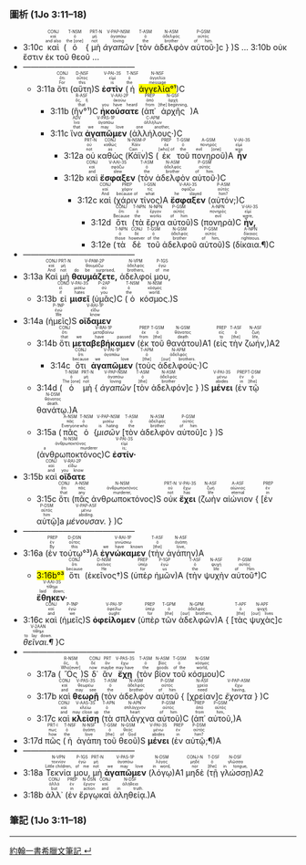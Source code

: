 ### 圖析 (1Jo 3:11–18)
- <rt>3:10c</rt> <RUBY><ruby><ruby>καὶ<rt>and also</rt></ruby><rt>καί</rt></ruby><rt>CONJ</rt></RUBY> (<RUBY><ruby><ruby>ὁ<rt>the [one]</rt></ruby><rt>ὁ</rt></ruby><rt>T-NSM</rt></RUBY> { <RUBY><ruby><ruby>μὴ<rt>not</rt></ruby><rt>μή</rt></ruby><rt>PRT-N</rt></RUBY> <RUBY><ruby><ruby>*ἀγαπῶν*<rt>loving</rt></ruby><rt>ἀγαπάω</rt></ruby><rt>V-PAP-NSM</rt></RUBY> <rt>[</rt><RUBY><ruby><ruby>τὸν<rt>the</rt></ruby><rt>ὁ</rt></ruby><rt>T-ASM</rt></RUBY> <RUBY><ruby><ruby>ἀδελφὸν<rt>brother</rt></ruby><rt>ἀδελφός</rt></ruby><rt>N-ASM</rt></RUBY> <RUBY><ruby><ruby>αὐτοῦ·<rt>of him.</rt></ruby><rt>αὐτός</rt></ruby><rt>P-GSM</rt></RUBY><rt>]c</rt> } )S ... <rt>3:10b</rt> οὐκ ἔστιν ἐκ τοῦ θεοῦ ...
- ——————————————
	- <rt>3:11a</rt> <RUBY><ruby><ruby>ὅτι<rt>For</rt></ruby><rt>ὅτι</rt></ruby><rt>CONJ</rt></RUBY> (<RUBY><ruby><ruby>αὕτη<rt>this</rt></ruby><rt>οὗτος</rt></ruby><rt>D-NSF</rt></RUBY>)S <RUBY><ruby><ruby>**ἐστὶν**<rt>is</rt></ruby><rt>εἰμί</rt></ruby><rt>V-PAI-3S</rt></RUBY> (<RUBY><ruby><ruby>ἡ<rt>the</rt></ruby><rt>ὁ</rt></ruby><rt>T-NSF</rt></RUBY> <RUBY><ruby><ruby><mark>ἀγγελία°¹</mark><rt>message</rt></ruby><rt>ἀγγελία</rt></ruby><rt>N-NSF</rt></RUBY>)C
		- <rt>3:11b</rt> (<RUBY><ruby><ruby>ἣν°¹<rt>that</rt></ruby><rt>ὅς, ἥ</rt></ruby><rt>R-ASF</rt></RUBY>)C <RUBY><ruby><ruby>**ἠκούσατε**<rt>you have heard</rt></ruby><rt>ἀκούω</rt></ruby><rt>V-AAI-2P</rt></RUBY> (<RUBY><ruby><ruby>ἀπ᾽<rt>from</rt></ruby><rt>ἀπό</rt></ruby><rt>PREP</rt></RUBY> <RUBY><ruby><ruby>ἀρχῆς<rt>[the] beginning,</rt></ruby><rt>ἀρχή</rt></ruby><rt>N-GSF</rt></RUBY> )A
		- <rt>3:11c</rt> <RUBY><ruby><ruby>ἵνα<rt>that</rt></ruby><rt>ἵνα</rt></ruby><rt>ADV</rt></RUBY> <RUBY><ruby><ruby>**ἀγαπῶμεν**<rt>we may love</rt></ruby><rt>ἀγαπάω</rt></ruby><rt>V-PAS-1P</rt></RUBY> (<RUBY><ruby><ruby>ἀλλήλους·<rt>one another,</rt></ruby><rt>ἀλλήλων</rt></ruby><rt>C-APM</rt></RUBY>)C 
			- <rt>3:12a</rt> <RUBY><ruby><ruby>οὐ<rt>not</rt></ruby><rt>οὐ</rt></ruby><rt>PRT-N</rt></RUBY> <RUBY><ruby><ruby>καθὼς<rt>as</rt></ruby><rt>καθώς</rt></ruby><rt>CONJ</rt></RUBY> (<RUBY><ruby><ruby>Κάϊν<rt>Cain ,</rt></ruby><rt>Κάϊν</rt></ruby><rt>N-NSM-P</rt></RUBY>)S (<RUBY><ruby><ruby>ἐκ<rt>[who] of</rt></ruby><rt>ἐκ</rt></ruby><rt>PREP</rt></RUBY> <RUBY><ruby><ruby>τοῦ<rt>the</rt></ruby><rt>ὁ</rt></ruby><rt>T-GSM</rt></RUBY> <RUBY><ruby><ruby>πονηροῦ<rt>evil [one]</rt></ruby><rt>πονηρός</rt></ruby><rt>A-GSM</rt></RUBY>)A <RUBY><ruby><ruby>**ἦν**<rt>was</rt></ruby><rt>εἰμί</rt></ruby><rt>V-IAI-3S</rt></RUBY> 
			- <rt>3:12b</rt> <RUBY><ruby><ruby>καὶ<rt>and</rt></ruby><rt>καί</rt></ruby><rt>CONJ</rt></RUBY> <RUBY><ruby><ruby>**ἔσφαξεν**<rt>slew</rt></ruby><rt>σφάζω</rt></ruby><rt>V-AAI-3S</rt></RUBY> (<RUBY><ruby><ruby>τὸν<rt>the</rt></ruby><rt>ὁ</rt></ruby><rt>T-ASM</rt></RUBY> <RUBY><ruby><ruby>ἀδελφὸν<rt>brother</rt></ruby><rt>ἀδελφός</rt></ruby><rt>N-ASM</rt></RUBY> <RUBY><ruby><ruby>αὐτοῦ·<rt>of him.</rt></ruby><rt>αὐτός</rt></ruby><rt>P-GSM</rt></RUBY>)C 
				- <rt>3:12c</rt> <RUBY><ruby><ruby>καὶ<rt>And</rt></ruby><rt>καί</rt></ruby><rt>CONJ</rt></RUBY> (<RUBY><ruby><ruby>χάριν<rt>because of</rt></ruby><rt>χάριν</rt></ruby><rt>PREP</rt></RUBY> <RUBY><ruby><ruby>τίνος<rt>what</rt></ruby><rt>τίς</rt></ruby><rt>I-GSN</rt></RUBY>)A <RUBY><ruby><ruby>**ἔσφαξεν**<rt>he slayed</rt></ruby><rt>σφάζω</rt></ruby><rt>V-AAI-3S</rt></RUBY> (<RUBY><ruby><ruby>αὐτόν;<rt>him?</rt></ruby><rt>αὐτός</rt></ruby><rt>P-ASM</rt></RUBY>)C
					- <rt>3:12d</rt> <RUBY><ruby><ruby>ὅτι<rt>Because</rt></ruby><rt>ὅτι</rt></ruby><rt>CONJ</rt></RUBY> (<RUBY><ruby><ruby>τὰ<rt>the</rt></ruby><rt>ὁ</rt></ruby><rt>T-NPN</rt></RUBY> <RUBY><ruby><ruby>ἔργα<rt>works</rt></ruby><rt>ἔργον</rt></ruby><rt>N-NPN</rt></RUBY> <RUBY><ruby><ruby>αὐτοῦ<rt>of him</rt></ruby><rt>αὐτός</rt></ruby><rt>P-GSM</rt></RUBY>)S (<RUBY><ruby><ruby>πονηρὰ<rt>evil</rt></ruby><rt>πονηρός</rt></ruby><rt>A-NPN</rt></RUBY>)C <RUBY><ruby><ruby>**ἦν,**<rt>were,</rt></ruby><rt>εἰμί</rt></ruby><rt>V-IAI-3S</rt></RUBY> 
					- <rt>3:12e</rt> (<RUBY><ruby><ruby>τὰ<rt>those</rt></ruby><rt>ὁ</rt></ruby><rt>T-NPN</rt></RUBY> <RUBY><ruby><ruby>δὲ<rt>however</rt></ruby><rt>δέ</rt></ruby><rt>CONJ</rt></RUBY> <RUBY><ruby><ruby>τοῦ<rt>of the</rt></ruby><rt>ὁ</rt></ruby><rt>T-GSM</rt></RUBY> <RUBY><ruby><ruby>ἀδελφοῦ<rt>brother</rt></ruby><rt>ἀδελφός</rt></ruby><rt>N-GSM</rt></RUBY> <RUBY><ruby><ruby>αὐτοῦ<rt>of him,</rt></ruby><rt>αὐτός</rt></ruby><rt>P-GSM</rt></RUBY>)S (<RUBY><ruby><ruby>δίκαια.¶<rt>righteous.</rt></ruby><rt>δίκαιος</rt></ruby><rt>A-NPN</rt></RUBY>)C
-  ——————————————
- <rt>3:13a</rt> <RUBY><ruby><ruby>Καὶ<rt>And</rt></ruby><rt>καί</rt></ruby><rt>CONJ</rt></RUBY> <RUBY><ruby><ruby>μὴ<rt>not</rt></ruby><rt>μή</rt></ruby><rt>PRT-N</rt></RUBY> <RUBY><ruby><ruby>**θαυμάζετε,**<rt>do be surprised,</rt></ruby><rt>θαυμάζω</rt></ruby><rt>V-PAM-2P</rt></RUBY> <RUBY><ruby><ruby>ἀδελφοί<rt>brothers,</rt></ruby><rt>ἀδελφός</rt></ruby><rt>N-VPM</rt></RUBY> <RUBY><ruby><ruby>μου,<rt>of me</rt></ruby><rt>ἐγώ</rt></ruby><rt>P-1GS</rt></RUBY> 
	- <rt>3:13b</rt> <RUBY><ruby><ruby>εἰ<rt>if</rt></ruby><rt>εἰ</rt></ruby><rt>COND</rt></RUBY> <RUBY><ruby><ruby>**μισεῖ**<rt>hates</rt></ruby><rt>μισέω</rt></ruby><rt>V-PAI-3S</rt></RUBY> (<RUBY><ruby><ruby>ὑμᾶς<rt>you</rt></ruby><rt>σύ</rt></ruby><rt>P-2AP</rt></RUBY>)C (<RUBY><ruby><ruby>ὁ<rt>the</rt></ruby><rt>ὁ</rt></ruby><rt>T-NSM</rt></RUBY> <RUBY><ruby><ruby>κόσμος.<rt>world.</rt></ruby><rt>κόσμος</rt></ruby><rt>N-NSM</rt></RUBY>)S 
- <rt>3:14a</rt> (<RUBY><ruby><ruby>ἡμεῖς<rt>We</rt></ruby><rt>ἐγώ</rt></ruby><rt>P-1NP</rt></RUBY>)S <RUBY><ruby><ruby>**οἴδαμεν**<rt>know</rt></ruby><rt>εἴδω</rt></ruby><rt>V-RAI-1P</rt></RUBY> 
	- <rt>3:14b</rt> <RUBY><ruby><ruby>ὅτι<rt>that</rt></ruby><rt>ὅτι</rt></ruby><rt>CONJ</rt></RUBY> <RUBY><ruby><ruby>**μεταβεβήκαμεν**<rt>we have passed</rt></ruby><rt>μεταβαίνω</rt></ruby><rt>V-RAI-1P</rt></RUBY> (<RUBY><ruby><ruby>ἐκ<rt>from</rt></ruby><rt>ἐκ</rt></ruby><rt>PREP</rt></RUBY> <RUBY><ruby><ruby>τοῦ<rt>[the]</rt></ruby><rt>ὁ</rt></ruby><rt>T-GSM</rt></RUBY> <RUBY><ruby><ruby>θανάτου<rt>death</rt></ruby><rt>θάνατος</rt></ruby><rt>N-GSM</rt></RUBY>)A1 (<RUBY><ruby><ruby>εἰς<rt>to</rt></ruby><rt>εἰς</rt></ruby><rt>PREP</rt></RUBY> <RUBY><ruby><ruby>τὴν<rt>[the]</rt></ruby><rt>ὁ</rt></ruby><rt>T-ASF</rt></RUBY> <RUBY><ruby><ruby>ζωήν,<rt>life,</rt></ruby><rt>ζωή</rt></ruby><rt>N-ASF</rt></RUBY>)A2
		- <rt>3:14c</rt> <RUBY><ruby><ruby>ὅτι<rt>because</rt></ruby><rt>ὅτι</rt></ruby><rt>CONJ</rt></RUBY> <RUBY><ruby><ruby>**ἀγαπῶμεν**<rt>we love</rt></ruby><rt>ἀγαπάω</rt></ruby><rt>V-PAI-1P</rt></RUBY> (<RUBY><ruby><ruby>τοὺς<rt>[the]</rt></ruby><rt>ὁ</rt></ruby><rt>T-APM</rt></RUBY> <RUBY><ruby><ruby>ἀδελφούς·<rt>[our] brothers.</rt></ruby><rt>ἀδελφός</rt></ruby><rt>N-APM</rt></RUBY>)C 
	- <rt>3:14d</rt> (<RUBY><ruby><ruby>ὁ<rt>The [one]</rt></ruby><rt>ὁ</rt></ruby><rt>T-NSM</rt></RUBY> <RUBY><ruby><ruby>μὴ<rt>not</rt></ruby><rt>μή</rt></ruby><rt>PRT-N</rt></RUBY> { <RUBY><ruby><ruby>*ἀγαπῶν*<rt>loving</rt></ruby><rt>ἀγαπάω</rt></ruby><rt>V-PAP-NSM</rt></RUBY> <rt>[</rt><RUBY><ruby><ruby>τὸν<rt>[the]</rt></ruby><rt>ὁ</rt></ruby><rt>T-ASM</rt></RUBY> <RUBY><ruby><ruby>ἀδελφόν<rt>brother</rt></ruby><rt>ἀδελφός</rt></ruby><rt>N-ASM</rt></RUBY><rt>]c</rt> } )S <RUBY><ruby><ruby>**μένει**<rt>abides</rt></ruby><rt>μένω</rt></ruby><rt>V-PAI-3S</rt></RUBY> (<RUBY><ruby><ruby>ἐν<rt>in</rt></ruby><rt>ἐν</rt></ruby><rt>PREP</rt></RUBY> <RUBY><ruby><ruby>τῷ<rt>[the]</rt></ruby><rt>ὁ</rt></ruby><rt>T-DSM</rt></RUBY> <RUBY><ruby><ruby>θανάτῳ.<rt>death.</rt></ruby><rt>θάνατος</rt></ruby><rt>N-DSM</rt></RUBY>)A
	- <rt>3:15a</rt> (<RUBY><ruby><ruby>πᾶς<rt>Everyone</rt></ruby><rt>πᾶς</rt></ruby><rt>A-NSM</rt></RUBY> <RUBY><ruby><ruby>ὁ<rt>who</rt></ruby><rt>ὁ</rt></ruby><rt>T-NSM</rt></RUBY> {<RUBY><ruby><ruby>*μισῶν*<rt>is hating</rt></ruby><rt>μισέω</rt></ruby><rt>V-PAP-NSM</rt></RUBY> <rt>[</rt><RUBY><ruby><ruby>τὸν<rt>the</rt></ruby><rt>ὁ</rt></ruby><rt>T-ASM</rt></RUBY> <RUBY><ruby><ruby>ἀδελφὸν<rt>brother</rt></ruby><rt>ἀδελφός</rt></ruby><rt>N-ASM</rt></RUBY> <RUBY><ruby><ruby>αὐτοῦ<rt>of him</rt></ruby><rt>αὐτός</rt></ruby><rt>P-GSM</rt></RUBY><rt>]c</rt> } )S (<RUBY><ruby><ruby>ἀνθρωποκτόνος<rt>a murderer</rt></ruby><rt>ἀνθρωποκτόνος</rt></ruby><rt>N-NSM</rt></RUBY>)C <RUBY><ruby><ruby>**ἐστίν·**<rt>is;</rt></ruby><rt>εἰμί</rt></ruby><rt>V-PAI-3S</rt></RUBY> 
- <rt>3:15b</rt> <RUBY><ruby><ruby>καὶ<rt>and</rt></ruby><rt>καί</rt></ruby><rt>CONJ</rt></RUBY> <RUBY><ruby><ruby>**οἴδατε**<rt>you know</rt></ruby><rt>εἴδω</rt></ruby><rt>V-RAI-2P</rt></RUBY> 
	- <rt>3:15c</rt> <RUBY><ruby><ruby>ὅτι<rt>that</rt></ruby><rt>ὅτι</rt></ruby><rt>CONJ</rt></RUBY> (<RUBY><ruby><ruby>πᾶς<rt>any</rt></ruby><rt>πᾶς</rt></ruby><rt>A-NSM</rt></RUBY> <RUBY><ruby><ruby>ἀνθρωποκτόνος<rt>murderer,</rt></ruby><rt>ἀνθρωποκτόνος</rt></ruby><rt>N-NSM</rt></RUBY>)S <RUBY><ruby><ruby>οὐκ<rt>not</rt></ruby><rt>οὐ</rt></ruby><rt>PRT-N</rt></RUBY> <RUBY><ruby><ruby>**ἔχει**<rt>has</rt></ruby><rt>ἔχω</rt></ruby><rt>V-PAI-3S</rt></RUBY> (<RUBY><ruby><ruby>ζωὴν<rt>life</rt></ruby><rt>ζωή</rt></ruby><rt>N-ASF</rt></RUBY> <RUBY><ruby><ruby>αἰώνιον<rt>eternal</rt></ruby><rt>αἰώνιος</rt></ruby><rt>A-ASF</rt></RUBY> { <rt>[</rt><RUBY><ruby><ruby>ἐν<rt>in</rt></ruby><rt>ἐν</rt></ruby><rt>PREP</rt></RUBY> <RUBY><ruby><ruby>αὐτῷ<rt>him</rt></ruby><rt>αὐτός</rt></ruby><rt>P-DSM</rt></RUBY><rt>]a</rt> <RUBY><ruby><ruby>*μένουσαν.*<rt>abiding.</rt></ruby><rt>μένω</rt></ruby><rt>V-PAP-ASF</rt></RUBY> } )C
- ——————————————
- <rt>3:16a</rt> (<RUBY><ruby><ruby>ἐν<rt>By</rt></ruby><rt>ἐν</rt></ruby><rt>PREP</rt></RUBY> <RUBY><ruby><ruby>τούτῳ°³<rt>this</rt></ruby><rt>οὗτος</rt></ruby><rt>D-DSN</rt></RUBY>)A <RUBY><ruby><ruby>**ἐγνώκαμεν**<rt>we have known</rt></ruby><rt>γινώσκω</rt></ruby><rt>V-RAI-1P</rt></RUBY> (<RUBY><ruby><ruby>τὴν<rt>[the]</rt></ruby><rt>ὁ</rt></ruby><rt>T-ASF</rt></RUBY> <RUBY><ruby><ruby>ἀγάπην<rt>love,</rt></ruby><rt>ἀγάπη</rt></ruby><rt>N-ASF</rt></RUBY>)A
	- <rt><mark>3:16b°³</mark></rt> <RUBY><ruby><ruby>ὅτι<rt>because</rt></ruby><rt>ὅτι</rt></ruby><rt>CONJ</rt></RUBY> (<RUBY><ruby><ruby>ἐκεῖνος†<rt>He</rt></ruby><rt>ἐκεῖνος</rt></ruby><rt>D-NSM</rt></RUBY>)S (<RUBY><ruby><ruby>ὑπὲρ<rt>for</rt></ruby><rt>ὑπέρ</rt></ruby><rt>PREP</rt></RUBY> <RUBY><ruby><ruby>ἡμῶν<rt>us</rt></ruby><rt>ἐγώ</rt></ruby><rt>P-1GP</rt></RUBY>)A (<RUBY><ruby><ruby>τὴν<rt>the</rt></ruby><rt>ὁ</rt></ruby><rt>T-ASF</rt></RUBY> <RUBY><ruby><ruby>ψυχὴν<rt>life</rt></ruby><rt>ψυχή</rt></ruby><rt>N-ASF</rt></RUBY> <RUBY><ruby><ruby>αὐτοῦ†<rt>of Him</rt></ruby><rt>αὐτός</rt></ruby><rt>P-GSM</rt></RUBY>)C <RUBY><ruby><ruby>**ἔθηκεν·**<rt>laid down;</rt></ruby><rt>τίθημι</rt></ruby><rt>V-AAI-3S</rt></RUBY> 
- <rt>3:16c</rt> <RUBY><ruby><ruby>καὶ<rt>and</rt></ruby><rt>καί</rt></ruby><rt>CONJ</rt></RUBY> (<RUBY><ruby><ruby>ἡμεῖς<rt>we</rt></ruby><rt>ἐγώ</rt></ruby><rt>P-1NP</rt></RUBY>)S <RUBY><ruby><ruby>**ὀφείλομεν**<rt>ought</rt></ruby><rt>ὀφείλω</rt></ruby><rt>V-PAI-1P</rt></RUBY> (<RUBY><ruby><ruby>ὑπὲρ<rt>for</rt></ruby><rt>ὑπέρ</rt></ruby><rt>PREP</rt></RUBY> <RUBY><ruby><ruby>τῶν<rt>[the]</rt></ruby><rt>ὁ</rt></ruby><rt>T-GPM</rt></RUBY> <RUBY><ruby><ruby>ἀδελφῶν<rt>[our] brothers,</rt></ruby><rt>ἀδελφός</rt></ruby><rt>N-GPM</rt></RUBY>)A { <rt>[</rt><RUBY><ruby><ruby>τὰς<rt>[the]</rt></ruby><rt>ὁ</rt></ruby><rt>T-APF</rt></RUBY> <RUBY><ruby><ruby>ψυχὰς<rt>[our] lives</rt></ruby><rt>ψυχή</rt></ruby><rt>N-APF</rt></RUBY><rt>]c</rt> <RUBY><ruby><ruby>*θεῖναι.¶*<rt>to lay down.</rt></ruby><rt>τίθημι</rt></ruby><rt>V-2AAN</rt></RUBY> }C
- ——————————————
	- <rt>3:17a</rt> (<RUBY><ruby><ruby>Ὃς<rt>Who[ever]</rt></ruby><rt>ὅς, ἥ</rt></ruby><rt>R-NSM</rt></RUBY>)S <RUBY><ruby><ruby>δ᾽<rt>now</rt></ruby><rt>δέ</rt></ruby><rt>CONJ</rt></RUBY> <RUBY><ruby><ruby>ἂν<rt>maybe</rt></ruby><rt>ἄν</rt></ruby><rt>PRT</rt></RUBY> <RUBY><ruby><ruby>**ἔχῃ**<rt>may have</rt></ruby><rt>ἔχω</rt></ruby><rt>V-PAS-3S</rt></RUBY> (<RUBY><ruby><ruby>τὸν<rt>the</rt></ruby><rt>ὁ</rt></ruby><rt>T-ASM</rt></RUBY> <RUBY><ruby><ruby>βίον<rt>goods</rt></ruby><rt>βίος</rt></ruby><rt>N-ASM</rt></RUBY> <RUBY><ruby><ruby>τοῦ<rt>of the</rt></ruby><rt>ὁ</rt></ruby><rt>T-GSM</rt></RUBY> <RUBY><ruby><ruby>κόσμου<rt>world,</rt></ruby><rt>κόσμος</rt></ruby><rt>N-GSM</rt></RUBY>)C
	- <rt>3:17b</rt> <RUBY><ruby><ruby>καὶ<rt>and</rt></ruby><rt>καί</rt></ruby><rt>CONJ</rt></RUBY> <RUBY><ruby><ruby>**θεωρῇ**<rt>may see</rt></ruby><rt>θεωρέω</rt></ruby><rt>V-PAS-3S</rt></RUBY> (<RUBY><ruby><ruby>τὸν<rt>the</rt></ruby><rt>ὁ</rt></ruby><rt>T-ASM</rt></RUBY> <RUBY><ruby><ruby>ἀδελφὸν<rt>brother</rt></ruby><rt>ἀδελφός</rt></ruby><rt>N-ASM</rt></RUBY> <RUBY><ruby><ruby>αὐτοῦ<rt>of him</rt></ruby><rt>αὐτός</rt></ruby><rt>P-GSM</rt></RUBY> { <rt>[</rt><RUBY><ruby><ruby>χρείαν<rt>need</rt></ruby><rt>χρεία</rt></ruby><rt>N-ASF</rt></RUBY><rt>]c</rt> <RUBY><ruby><ruby>*ἔχοντα*<rt>having,</rt></ruby><rt>ἔχω</rt></ruby><rt>V-PAP-ASM</rt></RUBY> } )C
	- <rt>3:17c</rt> <RUBY><ruby><ruby>καὶ<rt>and</rt></ruby><rt>καί</rt></ruby><rt>CONJ</rt></RUBY> <RUBY><ruby><ruby>**κλείσῃ**<rt>may close up</rt></ruby><rt>κλείω</rt></ruby><rt>V-AAS-3S</rt></RUBY> (<RUBY><ruby><ruby>τὰ<rt>the</rt></ruby><rt>ὁ</rt></ruby><rt>T-APN</rt></RUBY> <RUBY><ruby><ruby>σπλάγχνα<rt>heart</rt></ruby><rt>σπλάγχνον</rt></ruby><rt>N-APN</rt></RUBY> <RUBY><ruby><ruby>αὐτοῦ<rt>of him</rt></ruby><rt>αὐτός</rt></ruby><rt>P-GSM</rt></RUBY>)C (<RUBY><ruby><ruby>ἀπ᾽<rt>from</rt></ruby><rt>ἀπό</rt></ruby><rt>PREP</rt></RUBY> <RUBY><ruby><ruby>αὐτοῦ,<rt>him,</rt></ruby><rt>αὐτός</rt></ruby><rt>P-GSM</rt></RUBY>)A 
- <rt>3:17d</rt> <RUBY><ruby><ruby>πῶς<rt>how</rt></ruby><rt>πως</rt></ruby><rt>PRT-I</rt></RUBY> (<RUBY><ruby><ruby>ἡ<rt>the</rt></ruby><rt>ὁ</rt></ruby><rt>T-NSF</rt></RUBY> <RUBY><ruby><ruby>ἀγάπη<rt>love</rt></ruby><rt>ἀγάπη</rt></ruby><rt>N-NSF</rt></RUBY> <RUBY><ruby><ruby>τοῦ<rt>[the]</rt></ruby><rt>ὁ</rt></ruby><rt>T-GSM</rt></RUBY> <RUBY><ruby><ruby>θεοῦ<rt>of God</rt></ruby><rt>θεός</rt></ruby><rt>N-GSM</rt></RUBY>)S <RUBY><ruby><ruby>**μένει**<rt>abides</rt></ruby><rt>μένω</rt></ruby><rt>V-PAI-3S</rt></RUBY> (<RUBY><ruby><ruby>ἐν<rt>in</rt></ruby><rt>ἐν</rt></ruby><rt>PREP</rt></RUBY> <RUBY><ruby><ruby>αὐτῷ;¶<rt>him?</rt></ruby><rt>αὐτός</rt></ruby><rt>P-DSM</rt></RUBY>)A
- ——————————————
- <rt>3:18a</rt> <RUBY><ruby><ruby>Τεκνία<rt>Little children,</rt></ruby><rt>τεκνίον</rt></ruby><rt>N-VPN</rt></RUBY> <RUBY><ruby><ruby>μου,<rt>of me</rt></ruby><rt>ἐγώ</rt></ruby><rt>P-1GS</rt></RUBY> <RUBY><ruby><ruby>μὴ<rt>not</rt></ruby><rt>μή</rt></ruby><rt>PRT-N</rt></RUBY> <RUBY><ruby><ruby>**ἀγαπῶμεν**<rt>we may love</rt></ruby><rt>ἀγαπάω</rt></ruby><rt>V-PAS-1P</rt></RUBY> (<RUBY><ruby><ruby>λόγῳ<rt>in word,</rt></ruby><rt>λόγος</rt></ruby><rt>N-DSM</rt></RUBY>)A1 <RUBY><ruby><ruby>μηδὲ<rt>nor</rt></ruby><rt>μηδέ</rt></ruby><rt>CONJ-N</rt></RUBY> (<RUBY><ruby><ruby>τῇ<rt>[the]</rt></ruby><rt>ὁ</rt></ruby><rt>T-DSF</rt></RUBY> <RUBY><ruby><ruby>γλώσσῃ<rt>in tongue,</rt></ruby><rt>γλῶσσα</rt></ruby><rt>N-DSF</rt></RUBY>)A2
- <rt>3:18b</rt> <RUBY><ruby><ruby>ἀλλ᾽<rt>but</rt></ruby><rt>ἀλλά</rt></ruby><rt>CONJ</rt></RUBY> (<RUBY><ruby><ruby>ἐν<rt>in</rt></ruby><rt>ἐν</rt></ruby><rt>PREP</rt></RUBY> <RUBY><ruby><ruby>ἔργῳ<rt>action</rt></ruby><rt>ἔργον</rt></ruby><rt>N-DSN</rt></RUBY><RUBY><ruby><ruby>καὶ<rt>and</rt></ruby><rt>καί</rt></ruby><rt>CONJ</rt></RUBY> <RUBY><ruby><ruby>ἀληθείᾳ.<rt>in truth.</rt></ruby><rt>ἀλήθεια</rt></ruby><rt>N-DSF</rt></RUBY>)A




### 筆記 (1Jo 3:11–18)

---

[約翰一書希臘文筆記 ↵](1John-Notes.md)